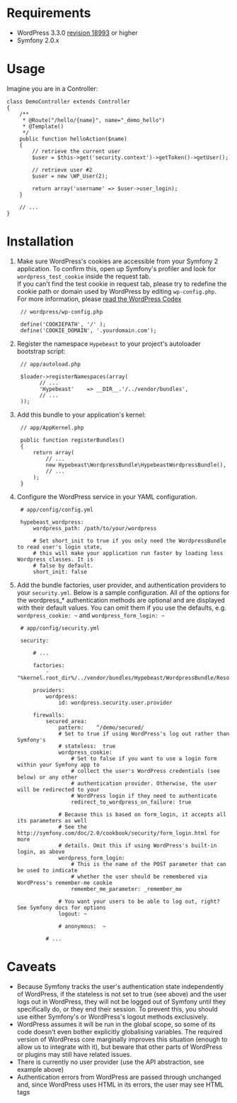 Requirements
============

* WordPress 3.3.0 [revision 18993](https://core.trac.wordpress.org/changeset/18993) or higher
* Symfony 2.0.x

Usage 
=====

Imagine you are in a Controller:

    class DemoController extends Controller
    {
        /**
         * @Route("/hello/{name}", name="_demo_hello")
         * @Template()
         */
        public function helloAction($name)
        {
            // retrieve the current user
            $user = $this->get('security.context')->getToken()->getUser();
            
            // retrieve user #2
            $user = new \WP_User(2);

            return array('username' => $user->user_login);
        }

        // ...
    }

Installation
============

1. Make sure WordPress's cookies are accessible from your Symfony 2 application. To confirm this, 
   open up Symfony's profiler and look for `wordpress_test_cookie` inside the request tab.  
   If you can't find the test cookie in request tab, please try to redefine the cookie path or 
   domain used by WordPress by editing `wp-config.php`.  
   For more information, please [read the WordPress Codex](http://codex.wordpress.org/Editing_wp-config.php)

        // wordpress/wp-config.php

        define('COOKIEPATH', '/' );
        define('COOKIE_DOMAIN', '.yourdomain.com');

2. Register the namespace `Hypebeast` to your project's autoloader bootstrap script:

        // app/autoload.php

        $loader->registerNamespaces(array(
              // ...
              'Hypebeast'    => __DIR__.'/../vendor/bundles',
              // ...
        ));

3. Add this bundle to your application's kernel:

        // app/AppKernel.php

        public function registerBundles()
        {
            return array(
                // ...
                new Hypebeast\WordpressBundle\HypebeastWordpressBundle(),
                // ...
            );
        }

4. Configure the WordPress service in your YAML configuration.
        
        # app/config/config.yml
        
        hypebeast_wordpress:
            wordpress_path: /path/to/your/wordpress

            # Set short_init to true if you only need the WordpressBundle to read user's login state, 
            # this will make your application run faster by loading less Wordpress classes. It is 
            # false by default.
            short_init: false

5. Add the bundle factories, user provider, and authentication providers to your `security.yml`. 
Below is a sample configuration. All of the options for the wordpress_* authentication methods are 
optional and are displayed with their default values. You can omit them if you use the defaults, 
e.g. `wordpress_cookie: ~` and `wordpress_form_login: ~`

        # app/config/security.yml
        
        security:
            
            # ...
            
            factories:
                - "%kernel.root_dir%/../vendor/bundles/Hypebeast/WordpressBundle/Resources/config/security_factories.xml"

            providers:
                wordpress:
                    id: wordpress.security.user.provider
            
            firewalls:
                secured_area:
                    pattern:    ^/demo/secured/
                    # Set to true if using WordPress's log out rather than Symfony's
                    # stateless:  true
                    wordpress_cookie:
                        # Set to false if you want to use a login form within your Symfony app to 
                        # collect the user's WordPress credentials (see below) or any other
                        # authentication provider. Otherwise, the user will be redirected to your 
                        # WordPress login if they need to authenticate
                        redirect_to_wordpress_on_failure: true

                    # Because this is based on form_login, it accepts all its parameters as well
                    # See the http://symfony.com/doc/2.0/cookbook/security/form_login.html for more 
                    # details. Omit this if using WordPress's built-in login, as above
                    wordpress_form_login:
                        # This is the name of the POST parameter that can be used to indicate 
                        # whether the user should be remembered via WordPress's remember-me cookie
                        remember_me_parameter: _remember_me

                    # You want your users to be able to log out, right? See Symfony docs for options
                    logout: ~

                    # anonymous:  ~
                    
                # ...

Caveats
=======

* Because Symfony tracks the user's authentication state independently of WordPress, if the 
  stateless is not set to true (see above) and the user logs out in WordPress, they will not be 
  logged out of Symfony until they specifically do, or they end their session. To prevent this, you 
  should use either Symfony's or WordPress's logout methods exclusively.
* WordPress assumes it will be run in the global scope, so some of its code doesn't even bother 
  explicitly globalising variables. The required version of WordPress core marginally improves this 
  situation (enough to allow us to integrate with it), but beware that other parts of WordPress or 
  plugins may still have related issues.
* There is currently no user provider (use the API abstraction, see example above)
* Authentication errors from WordPress are passed through unchanged and, since WordPress uses HTML 
  in its errors, the user may see HTML tags